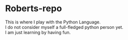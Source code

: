 # Roberts-repo

This is where I play with the Python Language.  
I do not consider myself a full-fledged python person yet.  
I am just learning by having fun.
